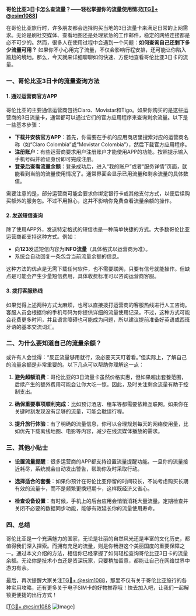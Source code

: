 **哥伦比亚3日卡怎么查流量？——轻松掌握你的流量使用情况[[TG💪+ @esim1088](https://t.me/s/esim1088)]**

在哥伦比亚旅行时，许多朋友都会选择购买当地的3日流量卡来满足日常的上网需求。无论是刷社交媒体、查看地图还是处理紧急的工作邮件，稳定的网络连接都是必不可少的。然而，很多人在使用过程中会遇到一个问题：**如何查询自己还剩下多少流量可用？** 如果你不小心用完了流量，不仅会影响行程安排，还可能让你陷入尴尬的境地。那么，今天就来详细聊聊如何快速、方便地查看哥伦比亚3日卡的流量。

### 一、哥伦比亚3日卡的流量查询方法

#### 1. **通过运营商官方APP**
哥伦比亚的主要通信运营商包括Claro、Movistar和Tigo。如果你购买的是这些运营商的3日流量卡，通常都可以通过它们的官方应用程序来查询剩余流量。以下是一些基本步骤：

- **下载并安装官方APP**：首先，你需要在手机的应用商店里搜索对应的运营商名称（如“Claro Colombia”或“Movistar Colombia”），然后下载官方应用程序。
- **注册账户**：有些运营商要求用户注册账户才能使用APP的功能。按照提示输入手机号码并验证身份即可完成注册。
- **登录后查看流量余额**：登录成功后，进入“我的账户”或者“服务详情”页面，就能看到当前的流量使用情况了。通常界面会显示已用流量和剩余流量的具体数值。

需要注意的是，部分运营商可能会要求你绑定银行卡或其他支付方式，以便后续购买额外的服务包。不过不用担心，这并不影响你免费查看流量余额的操作。

#### 2. **发送短信查询**
除了使用APP外，发送特定格式的短信也是一种简单快捷的方式。大多数哥伦比亚运营商都支持这种方式。例如：

- 向**123**发送短信内容为**INFO流量**（具体格式以运营商为准）。
- 系统会自动回复一条包含当前流量余额的信息。

这种方法的优点是无需下载任何软件，也不需要联网，只要有信号就能操作。但缺点是可能会产生少量短信费用，具体收费标准可以咨询运营商客服。

#### 3. **拨打客服热线**
如果觉得上述两种方式太麻烦，也可以直接拨打运营商的客服热线进行人工咨询。客服人员会根据你的手机号码为你提供详细的流量使用记录。不过，这种方式可能会花费更多时间，并且语言障碍也可能成为问题，所以建议提前准备好英语或西班牙语的基本交流词汇。

### 二、为什么要知道自己的流量余额？

或许有人会觉得：“反正流量够用就行，没必要天天盯着看。”但实际上，了解自己的流量余额是非常重要的。以下几点可以帮助你理解这一点：

1. **避免超额消费**：哥伦比亚的3日流量卡虽然价格实惠，但如果超出套餐范围，后续产生的额外费用可能会让你大吃一惊。因此，及时关注剩余流量有助于控制支出。
   
2. **确保重要事项顺利完成**：比如预订酒店、租车等都需要依赖互联网。如果你在关键时刻发现没有足够的流量，可能会耽误行程。

3. **提升旅行体验**：有了明确的流量信息，你可以合理规划每天的网络使用量，比如优先下载离线地图、电影等内容，减少在线流媒体播放的需求。

### 三、其他小贴士

- **设置流量提醒**：很多运营商的APP都支持设置流量提醒功能。一旦你的流量接近耗尽，系统就会自动发出警告，帮助你及时采取行动。
  
- **选择适合的套餐**：如果你预计在哥伦比亚停留的时间较长，不妨考虑购买长期有效的流量卡，而不是频繁更换短期卡，这样既经济又省心。

- **检查设备设置**：有时候，手机上的后台应用会悄悄消耗大量流量。定期检查并关闭不必要的数据同步功能，能够有效延长你的流量使用寿命。

### 四、总结

哥伦比亚是一个充满魅力的国家，无论是壮丽的自然风光还是丰富的文化历史，都值得我们深入探索。而拥有充足的流量，则是你畅游这个美丽国度的重要保障之一。通过本文介绍的方法，相信你已经掌握了如何轻松查询哥伦比亚3日卡的流量余额。无论你是技术小白还是资深玩家，只要稍加留意，都能让自己在网络世界中游刃有余。

最后，再次提醒大家关注[TG💪+ @esim1088](https://t.me/s/esim1088)，那里不仅有关于哥伦比亚旅行的各种实用攻略，还有更多关于电子SIM卡的好物推荐哦！快去加入吧，让我们一起解锁更便捷的出行方式！

[[TG💪+ @esim1088](https://t.me/s/esim1088) ![Image](https://i.postimg.cc/4NQfJmqS/Snipaste-2025-05-13-00-14-12.png)]